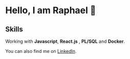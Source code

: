 # Hello, I am Raphael 👋


## Skills

Working with **Javascript**, **React.js** , **PL/SQL** and **Docker**.

You can also find me on [LinkedIn](https://www.linkedin.com/in/raphael-oliveira-2095/).


<!--
**RaphaelBrasil/RaphaelBrasil** is a ✨ _special_ ✨ repository because its `README.md` (this file) appears on your GitHub profile.

Here are some ideas to get you started:

- 🔭 I’m currently working on ...
- 🌱 I’m currently learning ...
- 👯 I’m looking to collaborate on ...
- 🤔 I’m looking for help with ...
- 💬 Ask me about ...
- 📫 How to reach me: ...
- 😄 Pronouns: ...
- ⚡ Fun fact: ...
-->
